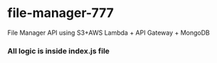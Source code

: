 # file-manager-777
File Manager API using S3+AWS Lambda + API Gateway + MongoDB

### All logic is inside index.js file
